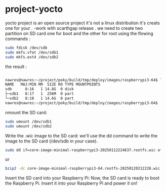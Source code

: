 # project-yocto
yocto project is an open source project it's not a linux distribution it's creats one for your .
-work with scarthgap release .
we need to create two partition on SD card one for boot and the other for root 
using the flowing commands :
```bash
sudo fdisk /dev/sdb
sudo mkfs.vfat /dev/sdb1
sudo mkfs.ext4 /dev/sdb2
```
the result :
```bash

nawres@nawres:~/project/poky/build/tmp/deploy/images/raspberrypi3-64$ lsblk /dev/sdb
NAME   MAJ:MIN RM  SIZE RO TYPE MOUNTPOINTS
sdb      8:16   1 14.8G  0 disk 
├─sdb1   8:17   1  256M  0 part 
└─sdb2   8:18   1 14.6G  0 part 
nawres@nawres:~/project/poky/build/tmp/deploy/images/raspberrypi3-64$ 
```
nmount the SD card:

```bash
sudo umount /dev/sdb1
sudo umount /dev/sdb2
```

 Write the .wic image to the SD card: 
  we'll use the dd command to write the image to the SD card (/dev/sdb in your case). 
 ```bash
sudo dd if=core-image-minimal-raspberrypi3-20250112224637.rootfs.wic of=/dev/sdb bs=4M status=progress
```
or 
```bash
bzip2 -dc core-image-minimal-raspberrypi3-64.rootfs-20250120212228.wic.bz2 | sudo dd of=/dev/sdX bs=1M iflag=fullblock oflag=direct conv=fsync

```

Insert the SD card into your Raspberry Pi: Now, the SD card is ready to boot the Raspberry Pi. Insert it into your Raspberry Pi and power it on!

